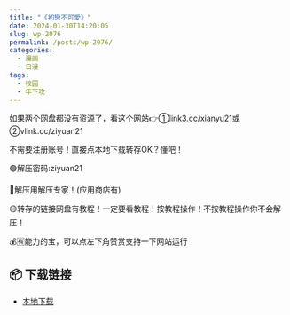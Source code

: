 ```yaml
---
title: "《初戀不可愛》"
date: 2024-01-30T14:20:05
slug: wp-2076
permalink: /posts/wp-2076/
categories:
  - 漫画
  - 日漫
tags:
  - 校园
  - 年下攻
---
```


如果两个网盘都没有资源了，看这个网站👉①link3.cc/xianyu21或②vlink.cc/ziyuan21

不需要注册账号！直接点本地下载转存OK？懂吧！

🟢解压密码:ziyuan21

🔵解压用解压专家！(应用商店有)

🟡转存的链接网盘有教程！一定要看教程！按教程操作！不按教程操作你不会解压！

💰🈶能力的宝，可以点左下角赞赏支持一下网站运行

## 📦 下载链接
- [本地下载](https://blziyuan21.com/pay-download/2076?key=7d5f9e2627&down_id=0)


